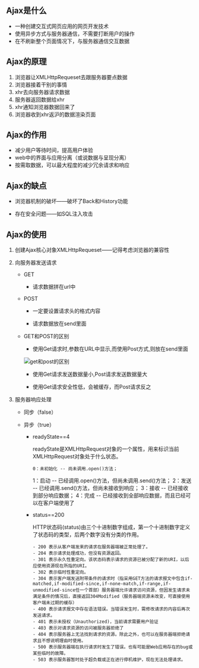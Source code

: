 ## Ajax是什么

- 一种创建交互式网页应用的网页开发技术
- 使用异步方式与服务器通信，不需要打断用户的操作
- 在不刷新整个页面情况下，与服务器通信交互数据

## Ajax的原理

1. 浏览器让XMLHttpRequeset去跟服务器要点数据
2. 浏览器接着干别的事情
3. xhr去向服务器请求数据
4. 服务器返回数据给xhr
5. xhr通知浏览器数据回来了
6. 浏览器收到xhr返沪的数据渲染页面

## Ajax的作用

- 减少用户等待时间，提高用户体验
- web中的界面与应用分离（或说数据与呈现分离）
- 按需取数据，可以最大程度的减少冗余请求和响应

## Ajax的缺点

- 浏览器机制的破坏——破坏了Back和History功能

- 存在安全问题——如SQL注入攻击

## Ajax的使用

1. 创建Ajax核心对象XMLHttpRequeset——记得考虑浏览器的兼容性

2. 向服务器发送请求

    - GET
      - 请求数据拼在url中

    - POST

      - 一定要设置请求头的格式内容

      - 请求数据放在send里面

    - GET和POST的区别

      - 使用Get请求时,参数在URL中显示,而使用Post方式,则放在send里面

      ![get和post的区别](C:\Users\10195\Desktop\笔记\images\get和post的区别.jpg)

      - 使用Get请求发送数据量小,Post请求发送数据量大

      - 使用Get请求安全性低，会被缓存，而Post请求反之 

3. 服务器响应处理

    - 同步（false）

    - 异步（true）

      - readyState==4

        readyState是XMLHttpRequest对象的一个属性，用来标识当前XMLHttpRequest对象处于什么状态。

            0：未初始化 -- 尚未调用.open()方法；
          1：启动 -- 已经调用.open()方法，但尚未调用.send()方法；
            2：发送 -- 已经调用.send()方法，但尚未接收到响应；
          3：接收 -- 已经接收到部分响应数据；
            4：完成 -- 已经接收到全部响应数据，而且已经可以在客户端使用了

      - status==200

        HTTP状态码(status)由三个十进制数字组成，第一个十进制数字定义了状态码的类型，后两个数字没有分类的作用。

            - 200 表示从客户端发来的请求在服务器端被正常处理了。
            - 204 表示请求处理成功，但没有资源返回。
            - 301 表示永久性重定向。该状态码表示请求的资源已被分配了新的URI，以后应使用资源现在所指的URI。
            - 302 表示临时性重定向。
            - 304 表示客户端发送附带条件的请求时（指采用GET方法的请求报文中包含if-matched,if-modified-since,if-none-match,if-range,if-unmodified-since任一个首部）服务器端允许请求访问资源，但因发生请求未满足条件的情况后，直接返回304Modified（服务器端资源未改变，可直接使用客户端未过期的缓存）
            - 400 表示请求报文中存在语法错误。当错误发生时，需修改请求的内容后再次发送请求。
            - 401 表示未授权（Unauthorized)，当前请求需要用户验证
            - 403 表示对请求资源的访问被服务器拒绝了
            - 404 表示服务器上无法找到请求的资源。除此之外，也可以在服务器端拒绝请求且不想说明理由时使用。
            - 500 表示服务器端在执行请求时发生了错误。也有可能是Web应用存在的bug或某些临时的故障。
            - 503 表示服务器暂时处于超负载或正在进行停机维护，现在无法处理请求。